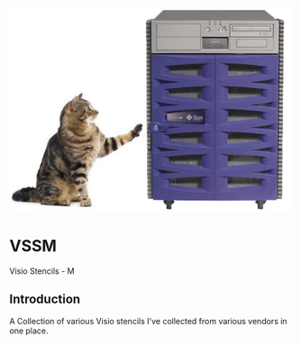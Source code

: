 ![alt tag](https://raw.githubusercontent.com/richardatlateralblast/vssm/master/vss.png)

VSSM
====

Visio Stencils -  M

Introduction
------------

A Collection of various Visio stencils I've collected from various vendors in one place.
